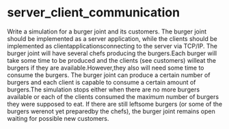 # server_client_communication

Write  a  simulation  for  a  burger  joint  and  its customers.  The  burger  joint  should  be implemented  as  a  server  application,  while  the clients  should  be  implemented  as clientapplicationsconnecting  to  the  server  via  TCP/IP. The  burger  joint  will  have several  chefs producing  the  burgers.Each  burger  will  take  some  time  to  be  produced  and  the  clients  (see customers) willeat the burgers if they are available.However,they also will need some time to consume the burgers. The burger joint can produce a certain number of burgers and each client is capable to consume a certain amount of burgers.The simulation stops either when there are no more burgers available or each of the clients consumed the maximum number of burgers they were supposed to eat. If there are still leftsome burgers (or some of the burgers werenot yet preparedby the chefs), the burger joint remains open waiting for possible new customers. 
